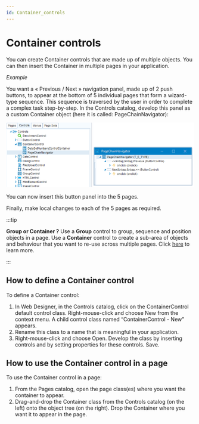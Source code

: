 ```yaml
---
id: Container_controls
---
```


# Container controls

You can create Container controls that are made up of multiple objects. You can then insert the Container in multiple pages in your application.

*Example*

You want a « Previous / Next » navigation panel, made up of 2 push buttons, to appear at the bottom of 5 individual pages that form a wizard-type sequence. This sequence is traversed by the user in order to complete a complex task step-by-step. In the Controls catalog, develop this panel as a custom Container object (here it is called: PageChainNavigator):

![](./assets/1efbaa1a-5690-490f-8c1c-609f7e4fb331.png)

You can now insert this button panel into the 5 pages.

Finally, make local changes to each of the 5 pages as required.


:::tip

**Group or Container ?**
Use a **Group** control to group, sequence and position objects in a page. Use a **Container** control to create a sub-area of objects and behaviour that you want to re-use across multiple pages. Click [here](/docs/Web_and_app_UIs/Web_Designer_controls/Group_controls.md) to learn more.

:::

## How to define a Container control

To define a Container control:

1. In Web Designer, in the Controls catalog, click on the ContainerControl default control class. Right-mouse-click and choose New from the context menu. A child control class named “ContainerControl - New” appears.
2. Rename this class to a name that is meaningful in your application.
3. Right-mouse-click and choose Open. Develop the class by inserting controls and by setting properties for these controls. Save.

## How to use the Container control in a page

To use the Container control in a page:

1. From the Pages catalog, open the page class(es) where you want the container to appear.
2. Drag-and-drop the Container class from the Controls catalog (on the left) onto the object tree (on the right). Drop the Container where you want it to appear in the page.